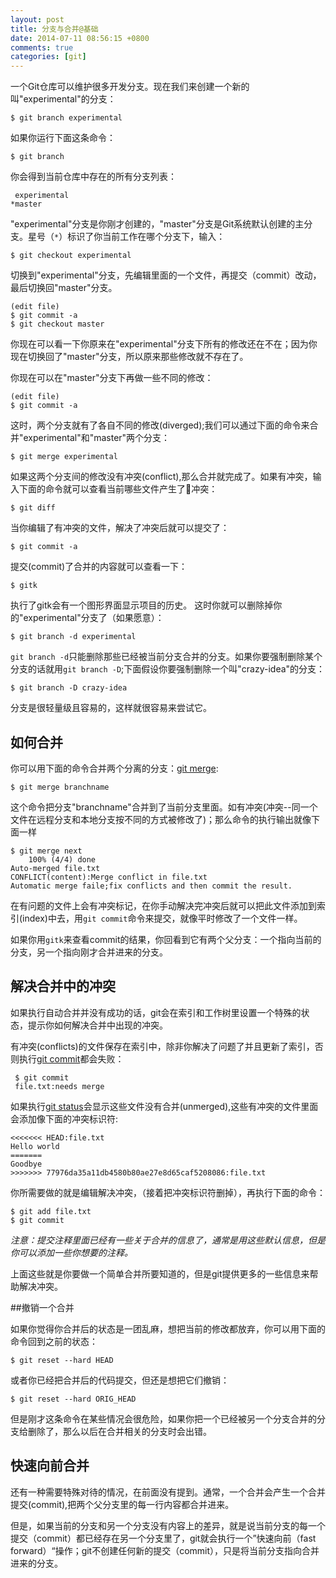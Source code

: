 ```yaml
---
layout: post
title: 分支与合并@基础
date: 2014-07-11 08:56:15 +0800
comments: true
categories: [git]
---
```




一个Git仓库可以维护很多开发分支。现在我们来创建一个新的叫"experimental"的分支：

    $ git branch experimental

如果你运行下面这条命令：

    $ git branch

你会得到当前仓库中存在的所有分支列表：

     experimental
    *master

"experimental"分支是你刚才创建的，"master"分支是Git系统默认创建的主分支。星号（`*`）标识了你当前工作在哪个分支下，输入：

    $ git checkout experimental

切换到"experimental"分支，先编辑里面的一个文件，再提交（commit）改动，最后切换回"master"分支。

    (edit file)
    $ git commit -a
    $ git checkout master

你现在可以看一下你原来在"experimental"分支下所有的修改还在不在；因为你现在切换回了"master"分支，所以原来那些修改就不存在了。

你现在可以在"master"分支下再做一些不同的修改：

    (edit file)
    $ git commit -a

这时，两个分支就有了各自不同的修改(diverged);我们可以通过下面的命令来合并"experimental"和"master"两个分支：

    $ git merge experimental

如果这两个分支间的修改没有冲突(conflict),那么合并就完成了。如果有冲突，输入下面的命令就可以查看当前哪些文件产生了冲突：

    $ git diff

当你编辑了有冲突的文件，解决了冲突后就可以提交了：

    $ git commit -a

提交(commit)了合并的内容就可以查看一下：

    $ gitk

执行了gitk会有一个图形界面显示项目的历史。
这时你就可以删除掉你的"experimental"分支了（如果愿意）：

    $ git branch -d experimental

`git branch -d`只能删除那些已经被当前分支合并的分支。如果你要强制删除某个分支的话就用`git branch -D`;下面假设你要强制删除一个叫"crazy-idea"的分支：

    $ git branch -D crazy-idea

分支是很轻量级且容易的，这样就很容易来尝试它。

## 如何合并

你可以用下面的命令合并两个分离的分支：[git merge](http://www.kernel.org/pub/software/scm/git/docs/git-merge.html):

    $ git merge branchname

这个命令把分支"branchname"合并到了当前分支里面。如有冲突(冲突--同一个文件在远程分支和本地分支按不同的方式被修改了)；那么命令的执行输出就像下面一样

    $ git merge next
        100% (4/4) done
    Auto-merged file.txt
    CONFLICT(content):Merge conflict in file.txt
    Automatic merge faile;fix conflicts and then commit the result.

在有问题的文件上会有冲突标记，在你手动解决完冲突后就可以把此文件添加到索引(index)中去，用`git commit`命令来提交，就像平时修改了一个文件一样。

如果你用`gitk`来查看commit的结果，你回看到它有两个父分支：一个指向当前的分支，另一个指向刚才合并进来的分支。

## 解决合并中的冲突

如果执行自动合并并没有成功的话，git会在索引和工作树里设置一个特殊的状态，提示你如何解决合并中出现的冲突。

有冲突(conflicts)的文件保存在索引中，除非你解决了问题了并且更新了索引，否则执行[git commit](http://www.kernel.org/pub/software/scm/git/docs/git-commit.html)都会失败：

     $ git commit
     file.txt:needs merge

 如果执行[git status](http://www.kernel.org/pub/software/scm/git/docs/git-status.html)会显示这些文件没有合并(unmerged),这些有冲突的文件里面会添加像下面的冲突标识符:

    <<<<<<< HEAD:file.txt
    Hello world
    =======
    Goodbye
    >>>>>>> 77976da35a11db4580b80ae27e8d65caf5208086:file.txt

你所需要做的就是编辑解决冲突，（接着把冲突标识符删掉），再执行下面的命令：

    $ git add file.txt
    $ git commit

*注意：提交注释里面已经有一些关于合并的信息了，通常是用这些默认信息，但是你可以添加一些你想要的注释。*

上面这些就是你要做一个简单合并所要知道的，但是git提供更多的一些信息来帮助解决冲突。

##撤销一个合并

如果你觉得你合并后的状态是一团乱麻，想把当前的修改都放弃，你可以用下面的命令回到之前的状态：

    $ git reset --hard HEAD

或者你已经把合并后的代码提交，但还是想把它们撤销：

    $ git reset --hard ORIG_HEAD

但是刚才这条命令在某些情况会很危险，如果你把一个已经被另一个分支合并的分支给删除了，那么以后在合并相关的分支时会出错。

## 快速向前合并

还有一种需要特殊对待的情况，在前面没有提到。通常，一个合并会产生一个合并提交(commit),把两个父分支里的每一行内容都合并进来。

但是，如果当前的分支和另一个分支没有内容上的差异，就是说当前分支的每一个提交（commit）都已经存在另一个分支里了，git就会执行一个”快速向前（fast forward）“操作；git不创建任何新的提交（commit），只是将当前分支指向合并进来的分支。
